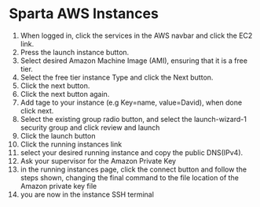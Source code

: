 # Sparta AWS Instances

1) When logged in, click the services in the AWS navbar and click the EC2 link.
2) Press the launch instance button.
3) Select desired Amazon Machine Image (AMI), ensuring that it is a free tier.
4) Select the free tier instance Type and click the Next button.
5) Click the next button.
6) Click the next button again.
7) Add tage to your instance (e.g Key=name, value=David), when done click next.
8) Select the existing group radio button, and select the launch-wizard-1 security group and click review and launch
9) Click the launch button
10) Click the running instances link
11) select your desired running instance and copy the public DNS(IPv4).
12) Ask your supervisor for the Amazon Private Key
13) in the running instances page, click the connect button and follow the steps shown, changing the final command to the file location of the Amazon private key file
14) you are now in the instance SSH terminal
